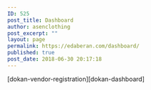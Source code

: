 ```yaml
---
ID: 525
post_title: Dashboard
author: asenclothing
post_excerpt: ""
layout: page
permalink: https://edaberan.com/dashboard/
published: true
post_date: 2018-06-30 20:17:18
---
```

[dokan-vendor-registration][dokan-dashboard]